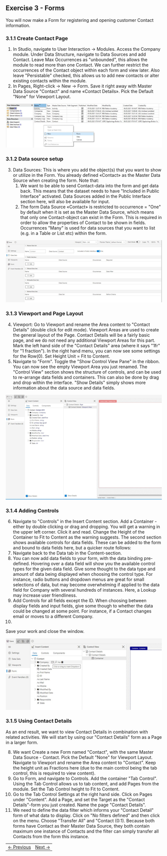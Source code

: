 ## Exercise 3 - Forms

You will now make a Form for registering and opening customer Contact information.


### 3.1.1 Create Contact Page
1. In Studio, navigate to User Interaction -> Modules. Access the Company module. Under Data Structure, navigate to Data Sources and add Contact. Leave Max Occurrences as "unbounded", this allows the module to read more than one Contact. We can further restrict the occurrences of the Contact object within each form and view later. Also leave "Persistable" checked, this allows us to add new contacts or alter existing contacts within the module.
2. In Pages, Right-click -> New ->  Form. Save it right away with Master Data Source "Contact" and name «Contact Details». Pick the Default "None" for Viewport Layout.

![Exc2fig1.JPG](media/Exc2fig1.JPG)

### 3.1.2 Data source setup
3. Data Sources: This is where you add the object(s) that you want to show or utilize in the Form. You already defined «Contact» as the Master Data Source when creating the form. Note that:
   1. We want to be able to send Contact-data into the form and get data back. This means that the dataset needs to have "Included in Public Interface" activated. Data Sources added in the Public Interface section here, will also be available for input.
   2. The form Data Source «Contact» is restricted to occurrence = "One" by default when it is set as the Master Data Source, which means that only one Contact-object can exist in the Form. This is required in order to allow the properties of Contact to be shown in fields. Occurrences "Many" is used for data sources that you want to list (e.g. in a Table or List etc) within the form.

![Exc2fig2.JPG](media/Exc2fig2.JPG)

### 3.1.3 Viewport and Page Layout
4. Viewport: Go to Viewport and rename the Area content to "Contact Details" (double click for edit mode). Viewport Areas are used to create the general layout of the Page. Contact Details will be a fairly basic page, and we do not need any additional Viewport Areas for this part. Mark the left hand side of the "Contact Details" area (where it says "1fr" for "1 fraction"). In the right hand menu, you can now see some settings for the Row(0). Set Height Unit = Fit to Content.
5. Navigate to "Form". Toggle the "Show Control View Pane" in the ribbon. You can now see the empty Viewport Area you just renamed. The "Control View" section shows the structure of controls, and can be used to re-arrange data fields and containers. This can also be done by drag and drop within the interface. "Show Details" simply shows more information about the data source and data fields.

![Exc2fig3.JPG](media/Exc2fig3.JPG)

### 3.1.4 Adding Controls
6. Navigate to "Controls" in the Insert Content section. Add a Container - either by double clicking or drag and dropping. You will get a warning in the upper left corner. Click it and read. Change the Height of the Container to Fit to Content as the warning suggests. The second section shows available controls for data fields. These can be added to the form and bound to data fields here, but a quicker route follows:
  1. Navigate back to the Data tab in the Content-section.
  2. You can now add data fields to your form, with the data binding pre-defined. Hovering over a data field will show you the available control types for the given data field. Give some thought to the data type and amount of data being displayed when choosing the control type. For instance, radio buttons and dropdown menus are great for small selections of data, but may become overwhelming if applied to the data field for Company with several hundreds of instances. Here, a Lookup may increase user friendliness.
7. Add Controls for all fields except the ID. When choosing between display fields and input fields, give some though to whether the data could be changed at some point. For instance, if a Contact changes email or moves to a different Company.
8.
  Save your work and close the window.


  ![Exc2fig3.JPG](media/Exc2fig4.JPG)



### 3.1.5 Using Contact Details
As an end result, we want to view Contact Details in combination with related activities.
We will start by using our "Contact Details" form as a Page in a larger form.  

8. We want Create a new Form named "Contact", with the same Master Data Source - Contact. Pick the Default "None" for Viewport Layout. Navigate to Viewport and rename the Area content to "Contact". Keep the height unit as Fractions here (due to the main control being the tab control, this is required to view content).
9. Go to Form, and navigate to Controls. Add the container "Tab Control". Using the Tab Control allows us to tab content, and add Pages from the module. Set the Tab Control height to Fit to Content.
10. Go to the Tab Control Settings at the right hand side. Click on Pages under "Content". Add a Page, and set the Target as the "Contact Details"-form you just created. Name the page "Contact Details".
11. We need to define the data filter which informs your "Contact Detail" form of what data to display. Click on "No filters defined" and then click on the menu. Choose "Transfer All" and "Contact (0:1). Because both forms have Contact as their Master Data Source, they both contain maximum one instance of Contacts and the filter can simply transfer all Contacts from the form this instance.





<table>
   <tr><td><a href="exercise-02-2.md"><- Previous</a></td><td align="right"><a href="exercise-03-2.md">Next -></a></td></tr>
</table>
